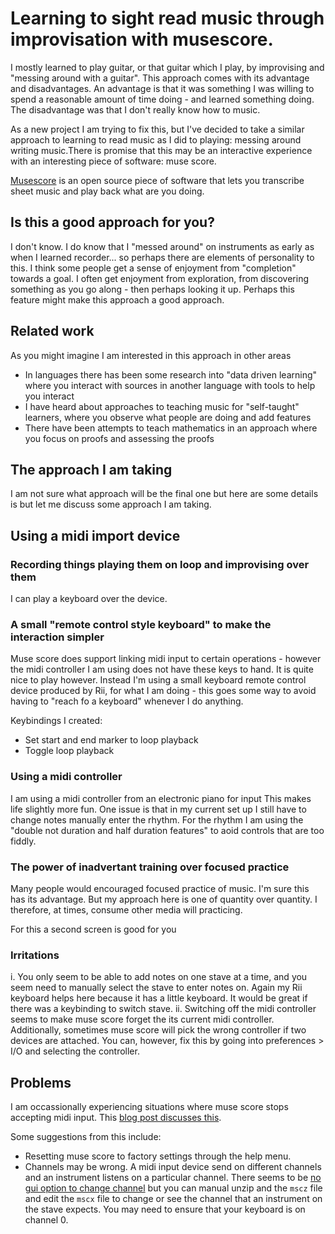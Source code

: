 # Learning to sight read music through improvisation with musescore.

I mostly learned to play guitar, or that guitar which I play, by improvising and "messing around with a guitar". This approach comes with its advantage and disadvantages. An advantage is that it was something I was willing to spend a reasonable amount of time doing - and learned something doing. The disadvantage was that I don't really know how to music.

As a new project I am trying to fix this, but I've decided to take a similar approach to learning to read music as I did to playing: messing around writing music.There is promise that this may be an interactive experience with an interesting piece of software: muse score. 

[Musescore](https://musescore.org/en/4.0) is an open source piece of software that lets you transcribe sheet music and play back what are you doing.

## Is this a good approach for you?
I don't know. I do know that I "messed around" on instruments as early as when I learned recorder... so perhaps there are elements of personality to this.
I think some people get a sense of enjoyment from "completion" towards a goal. I often get enjoyment from exploration, from discovering something 
as you go along - then perhaps looking it up. Perhaps this feature might make this approach a good approach.

## Related work

As you might imagine I am interested in this approach in other areas
* In languages there has been some research into "data driven learning" where you interact with sources in another language with tools to help you interact
* I have heard about approaches to teaching music for "self-taught" learners, where you observe what people are doing and add features
* There have been attempts to teach mathematics in an approach where you focus on proofs and assessing the proofs

## The approach I am taking
I am not sure what approach will be the final one but here are some details is but let me discuss some approach I am taking.

## Using a midi import device

### Recording things playing them on loop and improvising over them
I can play a keyboard over the device.

### A small "remote control style keyboard" to make the interaction simpler
Muse score does support linking midi input to certain operations - however the midi controller I am using does not have these keys to hand. 
It is quite nice to play however. Instead I'm using a small keyboard remote control device produced by Rii, for what I am doing - this goes some way to avoid having to "reach fo a keyboard"
whenever I do anything.

Keybindings I created:
* Set start and end marker to loop playback
* Toggle loop playback

### Using a midi controller
I am using a midi controller from an electronic piano for input This makes life slightly more fun. One issue is that in my current set up I still have to change notes manually enter the rhythm. For the rhythm I am using the "double not duration and half duration features" to aoid controls that are too fiddly.

### The power of inadvertant training over focused practice
Many people would encouraged focused practice of music. I'm sure this has its advantage. But my approach here is one of quantity over quantity. 
I therefore, at times, consume other media will practicing.

For this a second screen is good for you

### Irritations
i. You only seem to be able to add notes on one stave at a time, and you seem need to manually select the stave to enter notes on. Again my Rii keyboard helps here because it has a little keyboard. It would be great if there was a keybinding to switch stave.
ii. Switching off the midi controller seems to make muse score forget the its current midi controller. Additionally, sometimes muse score will pick the wrong controller if two devices are attached.
You can, however, fix this by going into preferences > I/O and selecting the controller.


## Problems

I am occassionally experiencing situations where muse score stops accepting midi input. This [blog post discusses this](https://www.cmuse.org/musescore-midi-input-not-working/).

Some suggestions from this include:

* Resetting muse score to factory settings through the help menu.
* Channels may be wrong. A midi input device send on different channels and an instrument listens on a particular channel. There seems to be [no gui option to change channel](https://musescore.org/en/node/138681) but you can manual unzip and the `mscz` file and edit the `mscx` file to change or see the channel that an instrument on the stave expects. You may need to ensure that your keyboard is on channel 0.
